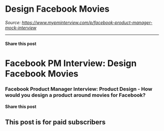 # Design Facebook Movies

*Source: https://www.mypminterview.com/p/facebook-product-manager-mock-interview*

---

#### Share this post

# Facebook PM Interview: Design Facebook Movies

### Facebook Product Manager Interview: Product Design - How would you design a product around movies for Facebook?

#### Share this post

## This post is for paid subscribers

